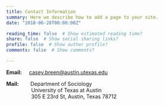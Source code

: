 ```yaml
---
title: Contact Information
summary: Here we describe how to add a page to your site.
date: "2018-06-28T00:00:00Z"

reading_time: false  # Show estimated reading time?
share: false  # Show social sharing links?
profile: false  # Show author profile?
comments: false  # Show comments?

---
```


**Email:** &nbsp;&nbsp;&nbsp;&nbsp;<casey.breen@austin.utexas.edu>


**Mail:** &nbsp;&nbsp;&nbsp;&nbsp;&nbsp;&nbsp; Department of Sociology <br>
&nbsp;&nbsp;&nbsp;&nbsp; &nbsp;&nbsp;&nbsp;&nbsp;&nbsp;&nbsp;&nbsp;&nbsp;&nbsp;&nbsp;&nbsp; University of Texas at Austin <br>
&nbsp;&nbsp;&nbsp;&nbsp; &nbsp;&nbsp;&nbsp;&nbsp;&nbsp;&nbsp;&nbsp;&nbsp;&nbsp;&nbsp;&nbsp; 305 E 23rd St, Austin, Texas 78712
